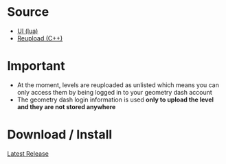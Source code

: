 
# Source
- [UI (lua)](https://github.com/iAndyHD3/gdps-reuploader/blob/master/Content/src/app/views/MainScene.lua)
- [Reupload (C++)](https://github.com/iAndyHD3/gdps-reuploader/blob/master/Source/Reupload.cpp)

# Important

- At the moment, levels are reuploaded as unlisted which means you can only access them by being logged in to your geometry dash account
- The geometry dash login information is used **only to upload the level and they are not stored anywhere**

# Download / Install
[Latest Release](https://github.com/iAndyHD3/gdps-reuploader/releases/tag/latest)